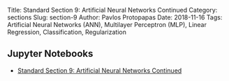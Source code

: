 Title: Standard Section 9: Artificial Neural Networks Continued
Category: sections
Slug: section-9
Author: Pavlos Protopapas
Date: 2018-11-16
Tags: Artificial Neural Networks (ANN), Multilayer Perceptron (MLP), Linear Regression, Classification, Regularization


## Jupyter Notebooks

- [Standard Section 9: Artificial Neural Networks Continued]({filename}notebook/section9.ipynb)